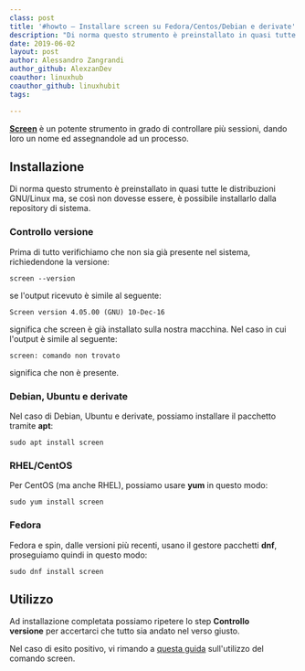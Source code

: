 ```yaml
---
class: post
title: '#howto – Installare screen su Fedora/Centos/Debian e derivate'
description: "Di norma questo strumento è preinstallato in quasi tutte le distribuzioni GNU/Linux ma, se così non dovesse essere, è possibile in.."
date: 2019-06-02
layout: post
author: Alessandro Zangrandi
author_github: AlexzanDev
coauthor: linuxhub
coauthor_github: linuxhubit
tags:

---
```

[**Screen**](https://linuxhub.it/article/howto-utilizzo-del-comando-screen) è un potente strumento in grado di controllare più sessioni, dando loro un nome ed assegnandole ad un processo.

## Installazione

Di norma questo strumento è preinstallato in quasi tutte le distribuzioni GNU/Linux ma, se così non dovesse essere, è possibile installarlo dalla repository di sistema.

### Controllo versione

Prima di tutto verifichiamo che non sia già presente nel sistema, richiedendone la versione:

    screen --version

se l'output ricevuto è simile al seguente:

    Screen version 4.05.00 (GNU) 10-Dec-16

significa che screen è già installato sulla nostra macchina. Nel caso in cui l'output è simile al seguente:

    screen: comando non trovato

significa che non è presente.

### Debian, Ubuntu e derivate

Nel caso di Debian, Ubuntu e derivate, possiamo installare il pacchetto tramite **apt**:

    sudo apt install screen

### RHEL/CentOS

Per CentOS (ma anche RHEL), possiamo usare **yum** in questo modo:

    sudo yum install screen

### Fedora

Fedora e spin, dalle versioni più recenti, usano il gestore pacchetti **dnf**, proseguiamo quindi in questo modo:

    sudo dnf install screen

## Utilizzo

Ad installazione completata possiamo ripetere lo step **Controllo versione** per accertarci che tutto sia andato nel verso giusto.

Nel caso di esito positivo, vi rimando a [questa guida](https://linuxhub.it/article/howto-utilizzo-del-comando-screen) sull'utilizzo del comando screen.